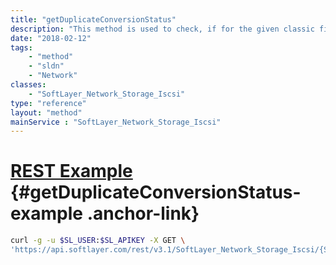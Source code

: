 ```yaml
---
title: "getDuplicateConversionStatus"
description: "This method is used to check, if for the given classic file block storage volume, a transaction performing dependent to independent duplicate conversion is active. If yes, then this returns the current percentage of its progress along with its start time as [SoftLayer_Container_Network_Storage_DuplicateConversionStatusInformation] object with its name, percentage and transaction start timestamp. "
date: "2018-02-12"
tags:
    - "method"
    - "sldn"
    - "Network"
classes:
    - "SoftLayer_Network_Storage_Iscsi"
type: "reference"
layout: "method"
mainService : "SoftLayer_Network_Storage_Iscsi"
---
```


# [REST Example](#getDuplicateConversionStatus-example) <a href="/article/rest/"><i class="fas fa-question"></i></a> {#getDuplicateConversionStatus-example .anchor-link} 
```bash
curl -g -u $SL_USER:$SL_APIKEY -X GET \
'https://api.softlayer.com/rest/v3.1/SoftLayer_Network_Storage_Iscsi/{SoftLayer_Network_Storage_IscsiID}/getDuplicateConversionStatus'
```
